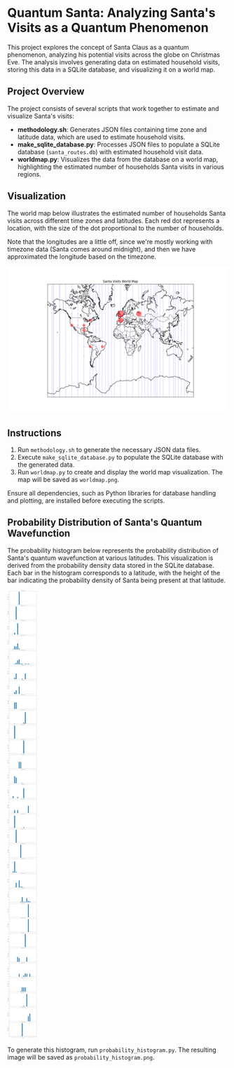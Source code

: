 # Quantum Santa: Analyzing Santa's Visits as a Quantum Phenomenon

This project explores the concept of Santa Claus as a quantum phenomenon, analyzing his potential visits across the globe on Christmas Eve. The analysis involves generating data on estimated household visits, storing this data in a SQLite database, and visualizing it on a world map.

## Project Overview

The project consists of several scripts that work together to estimate and visualize Santa's visits:

- **methodology.sh**: Generates JSON files containing time zone and latitude data, which are used to estimate household visits.
- **make_sqlite_database.py**: Processes JSON files to populate a SQLite database (`santa_routes.db`) with estimated household visit data.
- **worldmap.py**: Visualizes the data from the database on a world map, highlighting the estimated number of households Santa visits in various regions.

## Visualization

The world map below illustrates the estimated number of households Santa visits across different time zones and latitudes. Each red dot represents a location, with the size of the dot proportional to the number of households.

Note that the longitudes are a little off, since we're mostly working with timezone data (Santa comes around
midnight), and then we have approximated the longitude based on the timezone.

![Santa Visits World Map](worldmap.png)

## Instructions

1. Run `methodology.sh` to generate the necessary JSON data files.
2. Execute `make_sqlite_database.py` to populate the SQLite database with the generated data.
3. Run `worldmap.py` to create and display the world map visualization. The map will be saved as `worldmap.png`.

Ensure all dependencies, such as Python libraries for database handling and plotting, are installed before executing the scripts.
## Probability Distribution of Santa's Quantum Wavefunction

The probability histogram below represents the probability distribution of Santa's quantum wavefunction at various latitudes. This visualization is derived from the probability density data stored in the SQLite database. Each bar in the histogram corresponds to a latitude, with the height of the bar indicating the probability density of Santa being present at that latitude.

![Probability Histogram](probability_histogram.png)

To generate this histogram, run `probability_histogram.py`. The resulting image will be saved as `probability_histogram.png`.
